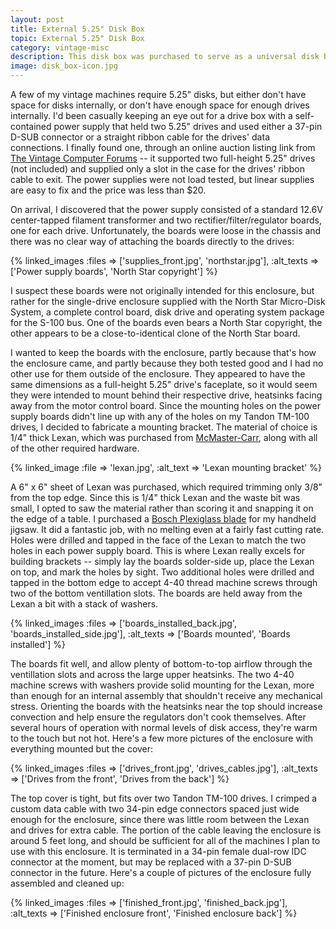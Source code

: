 ```yaml
---
layout: post
title: External 5.25" Disk Box
topic: External 5.25" Disk Box
category: vintage-misc
description: This disk box was purchased to serve as a universal disk box for various projects. It came without drives and required a bit of creativity to safely mount both linear power supply boards.
image: disk_box-icon.jpg
---
```


A few of my vintage machines require 5.25" disks, but either don't have space for disks internally, or don't have enough space for enough drives internally. I'd been casually keeping an eye out for a drive box with a self-contained power supply that held two 5.25" drives and used either a 37-pin D-SUB connector or a straight ribbon cable for the drives' data connections. I finally found one, through an online auction listing link from [The Vintage Computer Forums](http://www.vintage-computer.com/vcforum/forum.php) -- it supported two full-height 5.25" drives (not included) and supplied only a slot in the case for the drives' ribbon cable to exit. The power supplies were not load tested, but linear supplies are easy to fix and the price was less than $20.

On arrival, I discovered that the power supply consisted of a standard 12.6V center-tapped filament transformer and two rectifier/filter/regulator boards, one for each drive. Unfortunately, the boards were loose in the chassis and there was no clear way of attaching the boards directly to the drives:

{% linked_images :files => ['supplies_front.jpg', 'northstar.jpg'], :alt_texts => ['Power supply boards', 'North Star copyright'] %}

I suspect these boards were not originally intended for this enclosure, but rather for the single-drive enclosure supplied with the North Star Micro-Disk System, a complete control board, disk drive and operating system package for the S-100 bus. One of the boards even bears a North Star copyright, the other appears to be a close-to-identical clone of the North Star board.

I wanted to keep the boards with the enclosure, partly because that's how the enclosure came, and partly because they both tested good and I had no other use for them outside of the enclosure. They appeared to have the same dimensions as a full-height 5.25" drive's faceplate, so it would seem they were intended to mount behind their respective drive, heatsinks facing away from the motor control board. Since the mounting holes on the power supply boards didn't line up with any of the holes on my Tandon TM-100 drives, I decided to fabricate a mounting bracket. The material of choice is 1/4" thick Lexan, which was purchased from [McMaster-Carr](http://www.mcmaster.com), along with all of the other required hardware.

{% linked_image :file => 'lexan.jpg', :alt_text => 'Lexan mounting bracket' %}

A 6" x 6" sheet of Lexan was purchased, which required trimming only 3/8" from the top edge. Since this is 1/4" thick Lexan and the waste bit was small, I opted to saw the material rather than scoring it and snapping it on the edge of a table. I purchased a [Bosch Plexiglass blade](http://www.boschtools.com/Products/Accessories/Pages/BoschAccessoryDetail.aspx?pid=T102BF#specs) for my handheld jigsaw. It did a fantastic job, with no melting even at a fairly fast cutting rate. Holes were drilled and tapped in the face of the Lexan to match the two holes in each power supply board. This is where Lexan really excels for building brackets -- simply lay the boards solder-side up, place the Lexan on top, and mark the holes by sight. Two additional holes were drilled and tapped in the bottom edge to accept 4-40 thread machine screws through two of the bottom ventillation slots. The boards are held away from the Lexan a bit with a stack of washers.

{% linked_images :files => ['boards_installed_back.jpg', 'boards_installed_side.jpg'], :alt_texts => ['Boards mounted', 'Boards installed'] %}

The boards fit well, and allow plenty of bottom-to-top airflow through the ventillation slots and across the large upper heatsinks. The two 4-40 machine screws with washers provide solid mounting for the Lexan, more than enough for an internal assembly that shouldn't receive any mechanical stress. Orienting the boards with the heatsinks near the top should increase convection and help ensure the regulators don't cook themselves. After several hours of operation with normal levels of disk access, they're warm to the touch but not hot. Here's a few more pictures of the enclosure with everything mounted but the cover:

{% linked_images :files => ['drives_front.jpg', 'drives_cables.jpg'], :alt_texts => ['Drives from the front', 'Drives from the back'] %}

The top cover is tight, but fits over two Tandon TM-100 drives. I crimped a custom data cable with two 34-pin edge connectors spaced just wide enough for the enclosure, since there was little room between the Lexan and drives for extra cable. The portion of the cable leaving the enclosure is around 5 feet long, and should be sufficient for all of the machines I plan to use with this enclosure. It is terminated in a 34-pin female dual-row IDC connector at the moment, but may be replaced with a 37-pin D-SUB connector in the future. Here's a couple of pictures of the enclosure fully assembled and cleaned up:

{% linked_images :files => ['finished_front.jpg', 'finished_back.jpg'], :alt_texts => ['Finished enclosure front', 'Finished enclosure back'] %}
